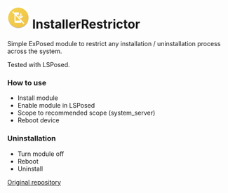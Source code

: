 # <img height="50" src="https://github.com/redacted-text/InstallerRestrictor/blob/main/app/src/main/res/mipmap-xxxhdpi/ic_launcher_round.png?raw=true"> InstallerRestrictor

Simple ExPosed module to restrict any installation / uninstallation process across the system.

Tested with LSPosed.

### How to use

- Install module
- Enable module in LSPosed
- Scope to recommended scope (system_server)
- Reboot device

### Uninstallation

- Turn module off
- Reboot
- Uninstall

[Original repository](https://github.com/redacted-text/InstallerRestrictor)
